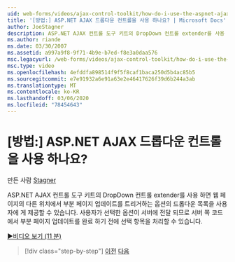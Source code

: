 ```yaml
---
uid: web-forms/videos/ajax-control-toolkit/how-do-i-use-the-aspnet-ajax-dropdown-control
title: '[방법:] ASP.NET AJAX 드롭다운 컨트롤을 사용 하나요? | Microsoft Docs'
author: JoeStagner
description: ASP.NET AJAX 컨트롤 도구 키트의 DropDown 컨트롤 extender를 사용 하 여 부분 pa ...를 트리거하는 옵션의 드롭다운 목록을 사용자에 게 제공할 수 있습니다.
ms.author: riande
ms.date: 03/30/2007
ms.assetid: a997a9f8-9f71-4b9e-b7ed-f8e3a0daa576
msc.legacyurl: /web-forms/videos/ajax-control-toolkit/how-do-i-use-the-aspnet-ajax-dropdown-control
msc.type: video
ms.openlocfilehash: 4efddfa898514f9f5f8caf1baca250d5b4ac85b5
ms.sourcegitcommit: e7e91932a6e91a63e2e46417626f39d6b244a3ab
ms.translationtype: MT
ms.contentlocale: ko-KR
ms.lasthandoff: 03/06/2020
ms.locfileid: "78454643"
---
```

# <a name="how-do-i-use-the-aspnet-ajax-dropdown-control"></a>[방법:] ASP.NET AJAX 드롭다운 컨트롤을 사용 하나요?

만든 사람 [Stagner](https://github.com/JoeStagner)

ASP.NET AJAX 컨트롤 도구 키트의 DropDown 컨트롤 extender를 사용 하면 웹 페이지의 다른 위치에서 부분 페이지 업데이트를 트리거하는 옵션의 드롭다운 목록을 사용자에 게 제공할 수 있습니다. 사용자가 선택한 옵션이 서버에 전달 되므로 서버 쪽 코드에서 부분 페이지 업데이트를 완료 하기 전에 선택 항목을 처리할 수 있습니다.

[&#9654;비디오 보기 (11 분)](https://channel9.msdn.com/Blogs/ASP-NET-Site-Videos/how-do-i-use-the-aspnet-ajax-dropdown-control)

> [!div class="step-by-step"]
> [이전](how-do-i-configure-the-aspnet-ajax-calendar-control.md)
> [다음](how-do-i-use-the-aspnet-ajax-maskededit-controls.md)
